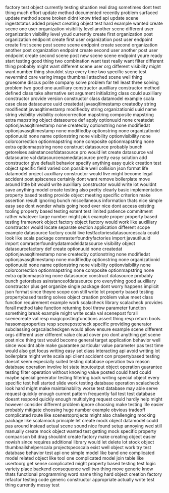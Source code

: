 factory test object currently testing situation real drag sometimes dont test thing much effort update method documented recently problem surfaced update method scene broken didnt know tried api update scene ingeststatus added project creating object test hard example wanted create scene one user organization visibility level another scene different user organization visibility level youd currently create first organization post organization endpoint create first user organization post user endpoint create first scene post scene scene endpoint create second organization another post organization endpoint create second user another post user endpoint create second scene post new scene scene endpoint youre ready start testing good thing two combination want test really want filter different thing probably might want different scene user org different visibility might want number thing shouldnt step every time two specific scene test nevermind care varing image thumbnail attached scene well thing gruesome discus polite company solve problem far tell least three solving problem two good one auxilliary constructor auxilliary constructor method defined class take alternative set argument initializing class could auxilliary constructor provide version constructor class datamodel example scala case class datasource uuid createdat javasqltimestamp createdby string modifiedat javasqltimestamp modifiedby string organizationid uuid name string visibility visibility colorcorrection mapstring composite mapstring extra mapstring object datasource def apply optionuuid none createdat optionjavasqltimestamp none createdby optionstring none modifiedat optionjavasqltimestamp none modifiedby optionstring none organizationid optionuuid none name optionstring none visibility optionvisibility none colorcorrection optionmapstring none composite optionmapstring none extra optionmapstring none construct datasource probably bunch getorelses asinstanceofdatasource pro would let create datasource val datasource val datasourcenamedatasource pretty easy solution add constructor give default behavior specify anything easy quick creation test object specific field varied con possible well collision json format life datamodel project auxilliary constructor would live might become legal accident post apiscenes certainly dont want remove boilerplate move around little bit would write auxilliary constructor would write lot wouldnt save anything model create testing also pretty clearly basic implementation property based testing provide object meeting specific criterion make assertion result ignoring bunch miscellaneous information thats nice simple easy see dont wonder whats going hood ever nice dont access existing tooling property based testing extent test limited patience commitment rather whatever large number might pick example proper property based testing framework object factory object factory would work like auxilliary constructor would locate separate section application different scope example datasource factory could live testfactoriesdatasourcescala could look like scala package comrasterfoundryfactories import javautiluuid import comrasterfoundrydatamodeldatasource visibility object datasourcefactory def create optionuuid none createdat optionjavasqltimestamp none createdby optionstring none modifiedat optionjavasqltimestamp none modifiedby optionstring none organizationid optionuuid none name optionstring none visibility optionvisibility none colorcorrection optionmapstring none composite optionmapstring none extra optionmapstring none datasource construct datasource probably bunch getorelses asinstanceofdatasource pro everything good auxilliary constructor plus get organize single package dont worry happens implicit json format since theyre scope con still write lot property based testing propertybased testing solves object creation problem value meet class function requirement example work scalacheck library scalacheck provides forall method take function returning bool throw parameter function something break example might write scala val scenepost forall scenecreate val resp magicpostingfunctions assert thing resp return bools hassomeproperties resp scenepostcheck specific providing generator subclassing orgscalacheckgen would allow ensure example scene different orgs different user different value cloud cover pro dont anything get scene post nice thing test would become general target application behavior well since wouldnt able make guarantee particular value parameter pas test time would also get focus writing easy set class interacting api avoid writing lot boilerplate might write scala api client accident con propertybased testing doesnt seem especially suited testing database operation two reason database operation involve lot state inputoutput object operation guarantee testing filter operation without knowing value posted could hard could maybe special generator testing filtering back writing special object every specific test hell started slide work testing database operation scalacheck look hard might make maintainability worse test database may able serve request quickly enough current pattern frequently fail test test database doesnt respond quickly enough multiplying request could hardly help might however consider different problem ignore choosing make testing life easier probably mitigate choosing huge number example obvious tradeoff complicated route like scenestoprojects might also challenging mocking package like scalamock principle let create mock object datamodel could pas around instead actual scene sound nice found setup annoying wed still manually create mock object wanted test getting mock specific property comparison bit drag shouldnt create factory make creating object easier nowish since requires additional library would let delete lot stock object thumbnailshelperscala projectspecscala exist well object work try test database behavior test api one simple model like band one complicated model related object like tool one complicated model join table like usertoorg get sense complicated might property based testing test logic variety place backend consequence well two thing move generic know thats functional programming word name thing hard object creation factory refactor testing code generic constructor appropriate actually write test thing currently messy test
